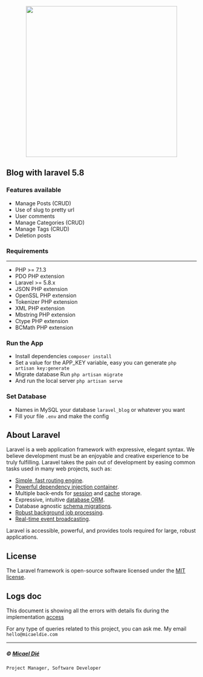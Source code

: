 <p align="center"><a href="https://micaeldie.com/" target="_blank"><img src="https://micaeldie.com/images/logo.png" width="400"></a></p>

## Blog with laravel 5.8

### Features available

-   Manage Posts (CRUD)
-   Use of slug to pretty url
-   User comments
-   Manage Categories (CRUD)
-   Manage Tags (CRUD)
-   Deletion posts

### Requirements

---

-   PHP >= 7.1.3
-   PDO PHP extension
-   Laravel >= 5.8.x
-   JSON PHP extension
-   OpenSSL PHP extension
-   Tokenizer PHP extension
-   XML PHP extension
-   Mbstring PHP extension
-   Ctype PHP extension
-   BCMath PHP extension

### Run the App

-   Install dependencies `composer install`
-   Set a value for the APP_KEY variable, easy you can generate `php artisan key:generate`
-   Migrate database Run `php artisan migrate`
-   And run the local server `php artisan serve`

### Set Database

-   Names in MySQL your database `laravel_blog` or whatever you want
-   Fill your file `.env` and make the config

## About Laravel

Laravel is a web application framework with expressive, elegant syntax. We believe development must be an enjoyable and creative experience to be truly fulfilling. Laravel takes the pain out of development by easing common tasks used in many web projects, such as:

-   [Simple, fast routing engine](https://laravel.com/docs/routing).
-   [Powerful dependency injection container](https://laravel.com/docs/container).
-   Multiple back-ends for [session](https://laravel.com/docs/session) and [cache](https://laravel.com/docs/cache) storage.
-   Expressive, intuitive [database ORM](https://laravel.com/docs/eloquent).
-   Database agnostic [schema migrations](https://laravel.com/docs/migrations).
-   [Robust background job processing](https://laravel.com/docs/queues).
-   [Real-time event broadcasting](https://laravel.com/docs/broadcasting).

Laravel is accessible, powerful, and provides tools required for large, robust applications.

## License

The Laravel framework is open-source software licensed under the [MIT license](https://opensource.org/licenses/MIT).

## Logs doc

This document is showing all the errors with details fix during the implementation [access](https://docs.google.com/spreadsheets/d/1ng08kuD7RyJCBXyCcxuVvtlvhHeSoxaM34nqE2bNElk)

For any type of queries related to this project, you can ask me. My email `hello@micaeldie.com`

<hr>

##### &copy; [Micael Dié](https://micaeldie.com)

`Project Manager, Software Developer`
